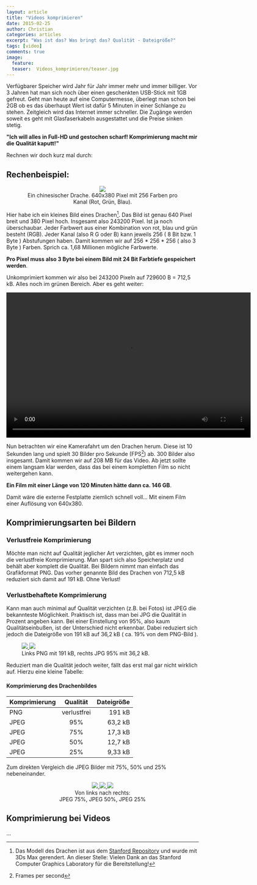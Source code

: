 ```yaml
---
layout: article
title: "Videos komprimieren"
date: 2015-02-25
author: Christian
categories: articles
excerpt: "Was ist das? Was bringt das? Qualität - Dateigröße?"
tags: [video]
comments: true
image:
  feature: 
  teaser:  Videos_komprimieren/teaser.jpg
---
```


Verfügbarer Speicher wird Jahr für Jahr immer mehr und immer billiger. Vor 3 Jahren hat man sich noch über einen geschenkten USB-Stick mit 1GB gefreut. Geht man heute auf eine Computermesse, überlegt man schon bei 2GB ob es das überhaupt Wert ist dafür 5 Minuten in einer Schlange zu stehen. Zeitgleich wird das Internet immer schneller. Die Zugänge werden soweit es geht mit Glasfaserkabeln ausgestattet und die Preise sinken stetig.

**"Ich will alles in Full-HD und gestochen scharf! Komprimierung macht mir die Qualität kaputt!"**

Rechnen wir doch kurz mal durch:

## Rechenbeispiel:

<figure style="text-align: center">
	<img src="{{ site.url }}/images/Videos_komprimieren/dragon.png" />
	<figcaption>
		Ein chinesischer Drache. 640x380 Pixel mit 256 Farben pro Kanal (Rot, Grün, Blau).
	</figcaption>
</figure>

Hier habe ich ein kleines Bild eines Drachen[^drache]. Das Bild ist genau 640 Pixel breit und 380 Pixel hoch. Insgesamt also 243200 Pixel. Ist ja noch überschaubar. Jeder Farbwert aus einer Kombination von rot, blau und grün besteht (RGB). Jeder Kanal (also R G oder B) kann jeweils 256 ( 8 Bit bzw. 1 Byte ) Abstufungen haben. Damit kommen wir auf 256 * 256 * 256 ( also 3 Byte ) Farben. Sprich ca. 1,68 Millionen mögliche Farbwerte. 

[^drache]: Das Modell des Drachen ist aus dem <a href="http://graphics.stanford.edu/data/3Dscanrep/">Stanford Repository</a> und wurde mit 3Ds Max gerendert. An dieser Stelle: Vielen Dank an das Stanford Computer Graphics Laboratory für die Bereitstellung!

**Pro Pixel muss also 3 Byte bei einem Bild mit 24 Bit Farbtiefe gespeichert werden**.

Unkomprimiert kommen wir also bei 243200 Pixeln auf 729600 B = 712,5 kB. Alles noch im grünen Bereich. Aber es geht weiter:

<video width="640" height="380" controls style="text-align: center">
	<source src="{{ site.url }}/videos/videos_komprimieren/dragon_640x480_compressed_RF18.mp4" type="video/mp4">
	Your browser does not support the video tag or mp4 files.
</video>

Nun betrachten wir eine Kamerafahrt um den Drachen herum. Diese ist 10 Sekunden lang und spielt 30 Bilder pro Sekunde (FPS[^fps]) ab. 300 Bilder also insgesamt. Damit kommen wir auf 208 MB für das Video. Ab jetzt sollte einem langsam klar werden, dass das bei einem kompletten Film so nicht weitergehen kann. 

**Ein Film mit einer Länge von 120 Minuten hätte dann ca. 146 GB**. 

Damit wäre die externe Festplatte ziemlich schnell voll... Mit einem Film einer Auflösung von 640x380.

[^fps]:Frames per second

## Komprimierungsarten bei Bildern

### Verlustfreie Komprimierung

Möchte man nicht auf Qualität jeglicher Art verzichten, gibt es immer noch die verlustfreie Komprimierung. Man spart sich also Speicherplatz und behält aber komplett die Qualität. Bei Bildern nimmt man einfach das Grafikformat PNG. Das vorher genannte Bild des Drachen von 712,5 kB reduziert sich damit auf 191 kB. Ohne Verlust!

### Verlustbehaftete Komprimierung

Kann man auch minimal auf Qualität verzichten (z.B. bei Fotos) ist JPEG die bekannteste Möglichkeit.
Praktisch ist, dass man bei JPG die Qualität in Prozent angeben kann. Bei einer Einstellung von 95%, also kaum Qualitätseinbußen, ist der Unterschied nicht erkennbar. Dabei reduziert sich jedoch die Dateigröße von 191 kB auf 36,2 kB ( ca. 19% von dem PNG-Bild ).

<figure class="half">
	<a href="{{ site.url }}/images/Videos_komprimieren/dragon.png">
		<img src="{{ site.url }}/images/Videos_komprimieren/dragon.png" />
	</a>
	<a href="{{ site.url }}/images/Videos_komprimieren/dragon_95.jpg">
		<img src="{{ site.url }}/images/Videos_komprimieren/dragon_95.jpg" />
	</a>
	<figcaption>
		Links PNG mit 191 kB, rechts JPG 95% mit 36,2 kB.
	</figcaption>
</figure>


Reduziert man die Qualität jedoch weiter, fällt das erst mal gar nicht wirklich auf.
Hierzu eine kleine Tabelle:

#### Komprimierung des Drachenbildes

| Komprimierung | Qualität 		| Dateigröße |
|:--------------|:-------------:|-----------:|
| PNG   		| verlustfrei   | 191 kB   	 |
| JPEG  		| 95% 		  	| 63,2 kB    |
| JPEG   		| 75%   		| 17,3 kB    |
| JPEG   		| 50%   		| 12,7 kB    |
| JPEG   		| 25%   		| 9,33 kB    |

Zum direkten Vergleich die JPEG Bilder mit 75%, 50% und 25% nebeneinander.
<figure class="third" style="text-align: center">
	<a href="{{ site.url }}/images/Videos_komprimieren/dragon_75.jpg">
		<img src="{{ site.url }}/images/Videos_komprimieren/dragon_75.jpg" />
	</a>
	<a href="{{ site.url }}/images/Videos_komprimieren/dragon_50.jpg">
		<img src="{{ site.url }}/images/Videos_komprimieren/dragon_50.jpg" />
	</a>
	<a href="{{ site.url }}/images/Videos_komprimieren/dragon_25.jpg">
		<img src="{{ site.url }}/images/Videos_komprimieren/dragon_25.jpg" />
	</a>
	<figcaption>
		Von links nach rechts: <br/>
		JPEG 75%, JPEG 50%, JPEG 25%
	</figcaption>
</figure>


## Komprimierung bei Videos
...